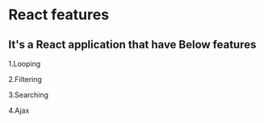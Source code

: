 # React features

## It's a React application that have Below features 

<p> 1.Looping</p>
<p> 2.Filtering </p>
<p> 3.Searching </p>
<p> 4.Ajax </p>
